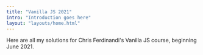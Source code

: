 ```yaml
---
title: "Vanilla JS 2021"
intro: "Introduction goes here"
layout: "layouts/home.html"
---
```


Here are all my solutions for Chris Ferdinandi's Vanilla JS course, beginning June 2021.
